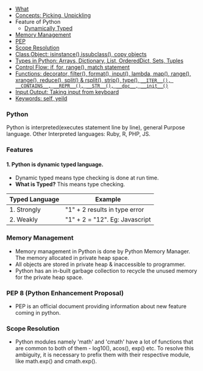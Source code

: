 - [What](#w)
- [Concepts: Picking, Unpickling](#Concepts)
- Feature of Python
  - [Dynamically Typed](#st)
- [Memory Management](#mm)
- [PEP](#pep)
- [Scope Resolution](#sr)
- [Class,Object: isinstance(),issubclass(), copy objects](Objects-and-Classes)
- [Types in Python: Arrays, Dictionary, List, OrderedDict, Sets, Tuples](containers)
- [Control Flow: if, for, range(), match statement](Control_Flow)
- [Functions: decorator, filter(), format(), input(), lambda, map(), range(), xrange(), reduce(), split() & rsplit(), strip(), type(), `__ITER__(), __CONTAINS__, __REPR__(), __STR__(), __doc__, __init__()`](#Functions)
- [Input,Output: Taking input from keyboard](Input_Output)
- [Keywords: self, yeild](Keywords)

<a name=w></a>
### Python
Python is interpreted(executes statement line by line), general Purpose language. Other Interpreted languages: Ruby, R, PHP, JS.

### Features
#### 1. Python is dynamic typed language. 
- Dynamic typed means type checking is done at run time.
- **What is Typed?** This means type checking.

|Typed Language|Example|
|---|---|
|1. Strongly|"1" + 2  results in type error|
|2. Weakly|"1" + 2  = "12". Eg: Javascript|

<a name=mm></a>
### Memory Management
- Memory management in Python is done by Python Memory Manager. The memory allocated in private heap space.
- All objects are stored in private heap & inaccessible to programmer.
- Python has an in-built garbage collection to recycle the unused memory for the private heap space.

<a name=pep></a>
### PEP 8 (Python Enhancement Proposal)
- PEP is an official document providing information about new feature coming in python.

<a name=sr></a>
### Scope Resolution
- Python modules namely 'math' and 'cmath' have a lot of functions that are common to both of them - log10(), acos(), exp() etc. To resolve this ambiguity, it is necessary to prefix them with their respective module, like math.exp() and cmath.exp().
